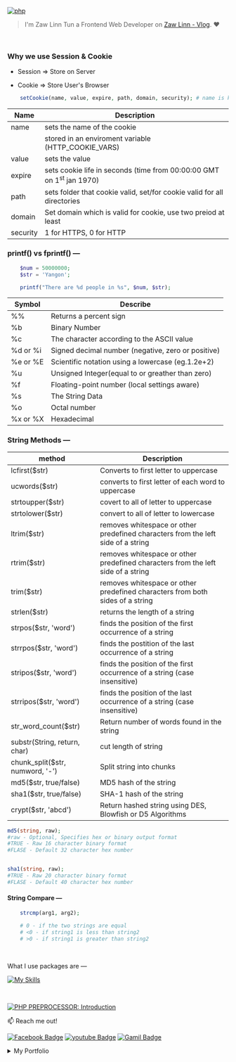 [![php](https://img.shields.io/badge/PHP-000?style=for-the-badge—=ko-fi—=white)](#)

> I'm Zaw Linn Tun a Frontend Web Developer on [Zaw Linn - Vlog](https://www.youtube.com/@zawlinn-vlog). :heart:

<!-- #### PROJECT SIMPLE &mdash; -->

<!-- ![PROJECT_IMG](./assets/img/sample.png) -->

<br/>

### Why we use Session & Cookie

- Session => Store on Server

- Cookie => Store User's Browser

```php
    setCookie(name, value, expire, path, domain, security); # name is key and value is data
```

| Name     | Description                                                                     |
| -------- | ------------------------------------------------------------------------------- |
| name     | sets the name of the cookie                                                     |
|          | stored in an enviroment variable (HTTP_COOKIE_VARS)                             |
| value    | sets the value                                                                  |
| expire   | sets cookie life in seconds (time from 00:00:00 GMT on 1<sup>st</sup> jan 1970) |
| path     | sets folder that cookie valid, set/for cookie valid for all directories         |
| domain   | Set domain which is valid for cookie, use two preiod at least                   |
| security | 1 for HTTPS, 0 for HTTP                                                         |

### printf() vs fprintf() &mdash;

```php
    $num = 50000000;
    $str = 'Yangon';

    printf("There are %d people in %s", $num, $str);
```

| Symbol   | Describe                                           |
| -------- | -------------------------------------------------- |
| %%       | Returns a percent sign                             |
| %b       | Binary Number                                      |
| %c       | The character according to the ASCII value         |
| %d or %i | Signed decimal number (negative, zero or positive) |
| %e or %E | Scientific notation using a lowercase (eg.1.2e+2)  |
| %u       | Unsigned Integer(equal to or greather than zero)   |
| %f       | Floating-point number (local settings aware)       |
| %s       | The String Data                                    |
| %o       | Octal number                                       |
| %x or %X | Hexadecimal                                        |

### String Methods &mdash;

| method                          | Description                                                                      |
| ------------------------------- | -------------------------------------------------------------------------------- |
| lcfirst($str)                   | Converts to first letter to uppercase                                            |
| ucwords($str)                   | converts to first letter of each word to uppercase                               |
| strtoupper($str)                | covert to all of letter to uppercase                                             |
| strtolower($str)                | convert to all of letter to lowercase                                            |
| ltrim($str)                     | removes whitespace or other predefined characters from the left side of a string |
| rtrim($str)                     | removes whitespace or other predefined characters from the left side of a string |
| trim($str)                      | removes whitespace or other predefined characters from both sides of a string    |
| strlen($str)                    | returns the length of a string                                                   |
| strpos($str, 'word')            | finds the position of the first occurrence of a string                           |
| strrpos($str, 'word')           | finds the postition of the last occurrence of a string                           |
| stripos($str, 'word')           | finds the position of the first occurrence of a string (case insensitive)        |
| strripos($str, 'word')          | finds the position of the last occurrence of a string (case insensitive)         |
| str_word_count($str)            | Return number of words found in the string                                       |
| substr(String, return, char)    | cut length of string                                                             |
| chunk_split($str, numword, '-') | Split string into chunks                                                         |
| md5($str, true/false)           | MD5 hash of the string                                                           |
| sha1($str, true/false)          | SHA-1 hash of the string                                                         |
| crypt($str, 'abcd')             | Return hashed string using DES, Blowfish or D5 Algorithms                        |

```php
md5(string, raw);
#raw - Optional, Specifies hex or binary output format
#TRUE - Raw 16 character binary format
#FLASE - Default 32 character hex number


sha1(string, raw);
#TRUE - Raw 20 character binary format
#FLASE - Default 40 character hex number
```

#### String Compare &mdash;

```php
    strcmp(arg1, arg2);

    # 0 - if the two strings are equal
    # <0 - if string1 is less than string2
    # >0 - if string1 is greater than string2
```

<br>

<!-- ![Screenshot of Project](./s1.png) -->

What I use packages are &mdash;

[![My Skills](https://skillicons.dev/icons?i=mysql,npm,git,github,vscode&perline=3)](https://skillicons.dev)

<br>

[![PHP PREPROCESSOR: Introduction](https://img.shields.io/badge/PHP_PREPROCESSOR_—-000?style=for-the-badge—=ko-fi—=white)](#)

📫 Reach me out!

[![Facebook Badge](https://img.shields.io/badge/-@zawlinn_vlog-1ca0f1?style=flat&labelColor=1ca0f1&logo=facebook&logoColor=white&link=https://faebook.com/zawlinn_profile)](https://facebook.com/zawlinn.vlog)
[![youtube Badge](https://img.shields.io/badge/-zawlinn_vlog-c0392b?style=flat&labelColor=c0392b&logo=youtube&logoColor=white)](https://youtube.com/@zawlinn-vlog)
[![Gamil Badge](https://img.shields.io/badge/-zawlinn.profile-c0392b?style=flat&labelColor=c0392b&logo=gmail&logoColor=white)](mailto:zawlinn.profile@gmail.com)

<!-- TODO: Add last video link -->

<details>
    <summary>
        My Portfolio
    </summary>
    <br/>

- :earth_asia: I’m currently working at @Mae Sot Market as a sale staff
- :computer: Most used line of code git commit -m "Initial Commit"
- :brain: I’m looking for help with Outstanding Video ideas.
- :mailbox_with_mail: How to reach me: zawlinn.profile@gmail.com.
- :heart: In a relationship with React
</details>

